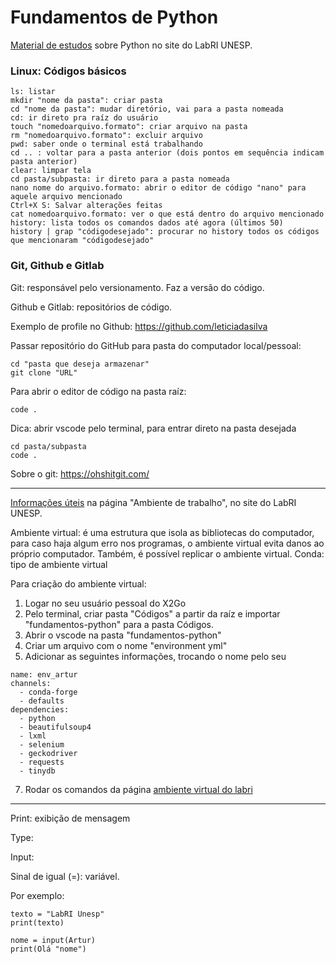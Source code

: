 # Fundamentos de Python

[Material de estudos](https://labriunesp.org/docs/projetos/ensino/trilha-dados/paradas) sobre Python no site do LabRI UNESP.

### Linux: Códigos básicos
```
ls: listar
mkdir "nome da pasta": criar pasta
cd "nome da pasta": mudar diretório, vai para a pasta nomeada
cd: ir direto pra raíz do usuário
touch "nomedoarquivo.formato": criar arquivo na pasta
rm "nomedoarquivo.formato": excluir arquivo
pwd: saber onde o terminal está trabalhando
cd .. : voltar para a pasta anterior (dois pontos em sequência indicam pasta anterior)
clear: limpar tela
cd pasta/subpasta: ir direto para a pasta nomeada
nano nome do arquivo.formato: abrir o editor de código "nano" para aquele arquivo mencionado
Ctrl+X S: Salvar alterações feitas
cat nomedoarquivo.formato: ver o que está dentro do arquivo mencionado
history: lista todos os comandos dados até agora (últimos 50)
history | grap "códigodesejado": procurar no history todos os códigos que mencionaram "códigodesejado" 
```

### Git, Github e Gitlab
Git: responsável pelo versionamento. Faz a versão do código.

Github e Gitlab: repositórios de código.

Exemplo de profile no Github: https://github.com/leticiadasilva

Passar repositório do GitHub para pasta do computador local/pessoal:

```
cd "pasta que deseja armazenar"
git clone "URL"
```

Para abrir o editor de código na pasta raíz:
```
code .
```
Dica: abrir vscode pelo terminal, para entrar direto na pasta desejada
```
cd pasta/subpasta
code .
```

Sobre o git: https://ohshitgit.com/

-----
[Informações úteis](https://labriunesp.org/docs/projetos/ensino/ambiente) na página "Ambiente de trabalho", no site do LabRI UNESP.

Ambiente virtual: é uma estrutura que isola as bibliotecas do computador, para caso haja algum erro nos programas, o ambiente virtual evita danos ao próprio computador. Também, é possível replicar o ambiente virtual.
Conda: tipo de ambiente virtual

Para criação do ambiente virtual:
1. Logar no seu usuário pessoal do X2Go
2. Pelo terminal, criar pasta "Códigos" a partir da raíz e importar "fundamentos-python" para a pasta Códigos.
3. Abrir o vscode na pasta "fundamentos-python"
4. Criar um arquivo com o nome "environment yml"
5. Adicionar as seguintes informações, trocando o nome pelo seu
```
name: env_artur
channels:
  - conda-forge
  - defaults
dependencies:
  - python
  - beautifulsoup4
  - lxml
  - selenium
  - geckodriver
  - requests
  - tinydb
```
7. Rodar os comandos da página [ambiente virtual do labri](https://labriunesp.org/docs/projetos/ensino/ambiente/conda#instru%C3%A7%C3%B5es-para-primeira-utiliza%C3%A7%C3%A3o)

-----

Print: exibição de mensagem

Type:

Input:

Sinal de igual (=): variável. 

Por exemplo:
```
texto = "LabRI Unesp"
print(texto)

nome = input(Artur)
print(Olá "nome")
```

